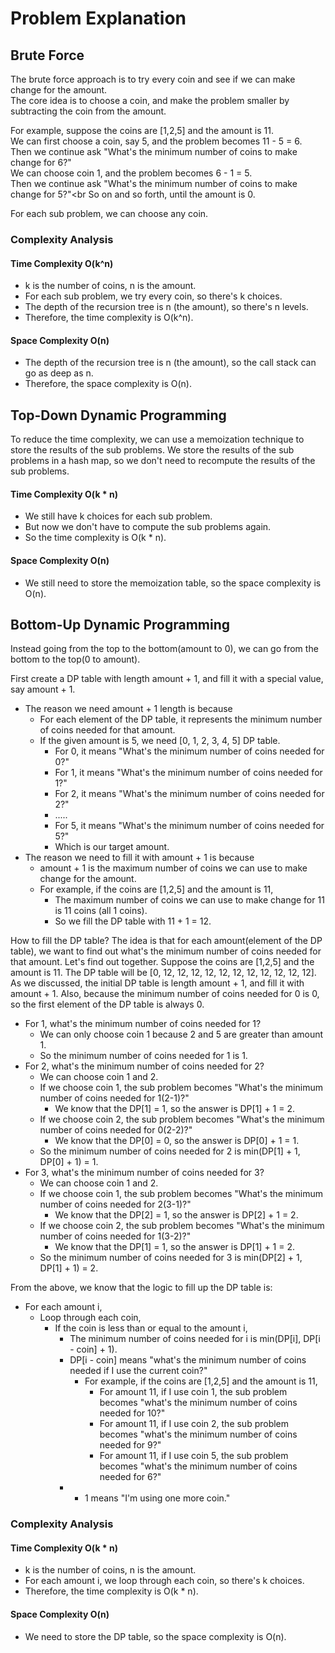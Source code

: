 # Problem Explanation

## Brute Force
The brute force approach is to try every coin and see if we can make change for the amount.<br>
The core idea is to choose a coin, and make the problem smaller by subtracting the coin from the amount.<br>

For example, suppose the coins are [1,2,5] and the amount is 11.<br>
We can first choose a coin, say 5, and the problem becomes 11 - 5 = 6.<br>
Then we continue ask "What's the minimum number of coins to make change for 6?"<br>
We can choose coin 1, and the problem becomes 6 - 1 = 5.<br>
Then we continue ask "What's the minimum number of coins to make change for 5?"<br
So on and so forth, until the amount is 0.

For each sub problem, we can choose any coin.

### Complexity Analysis
#### Time Complexity O(k^n)
- k is the number of coins, n is the amount.
- For each sub problem, we try every coin, so there's k choices.
- The depth of the recursion tree is n (the amount), so there's n levels.
- Therefore, the time complexity is O(k^n).

#### Space Complexity O(n)
- The depth of the recursion tree is n (the amount), so the call stack can go as deep as n.
- Therefore, the space complexity is O(n).

## Top-Down Dynamic Programming
To reduce the time complexity, we can use a memoization technique to store the results of the sub problems.
We store the results of the sub problems in a hash map, so we don't need to recompute the results of the sub problems.

#### Time Complexity O(k * n)
- We still have k choices for each sub problem.
- But now we don't have to compute the sub problems again.
- So the time complexity is O(k * n).

#### Space Complexity O(n)
- We still need to store the memoization table, so the space complexity is O(n).


## Bottom-Up Dynamic Programming
Instead going from the top to the bottom(amount to 0), we can go from the bottom to the top(0 to amount).

First create a DP table with length amount + 1, and fill it with a special value, say amount + 1.<br>
- The reason we need amount + 1 length is because<br>
  - For each element of the DP table, it represents the minimum number of coins needed for that amount.<br>
  - If the given amount is 5, we need [0, 1, 2, 3, 4, 5] DP table.<br>
    - For 0, it means "What's the minimum number of coins needed for 0?"<br>
    - For 1, it means "What's the minimum number of coins needed for 1?"<br>
    - For 2, it means "What's the minimum number of coins needed for 2?"<br>
    - .....<br>
    - For 5, it means "What's the minimum number of coins needed for 5?"<br>
    - Which is our target amount.
- The reason we need to fill it with amount + 1 is because<br>
  - amount + 1 is the maximum number of coins we can use to make change for the amount.
  - For example, if the coins are [1,2,5] and the amount is 11,<br>
    - The maximum number of coins we can use to make change for 11 is 11 coins (all 1 coins).
    - So we fill the DP table with 11 + 1 = 12.

How to fill the DP table?
The idea is that for each amount(element of the DP table), we want to find out what's the minimum number of coins needed for that amount.
Let's find out together. Suppose the coins are [1,2,5] and the amount is 11.
The DP table will be [0, 12, 12, 12, 12, 12, 12, 12, 12, 12, 12, 12].
As we discussed, the initial DP table is length amount + 1, and fill it with amount + 1.
Also, because the minimum number of coins needed for 0 is 0, so the first element of the DP table is always 0.
- For 1, what's the minimum number of coins needed for 1?
  - We can only choose coin 1 because 2 and 5 are greater than amount 1.
  - So the minimum number of coins needed for 1 is 1.
- For 2, what's the minimum number of coins needed for 2?
  - We can choose coin 1 and 2.
  - If we choose coin 1, the sub problem becomes "What's the minimum number of coins needed for 1(2-1)?"
    - We know that the DP[1] = 1, so the answer is DP[1] + 1 = 2.
  - If we choose coin 2, the sub problem becomes "What's the minimum number of coins needed for 0(2-2)?"
    - We know that the DP[0] = 0, so the answer is DP[0] + 1 = 1.
  - So the minimum number of coins needed for 2 is min(DP[1] + 1, DP[0] + 1) = 1.
- For 3, what's the minimum number of coins needed for 3?
  - We can choose coin 1 and 2.
  - If we choose coin 1, the sub problem becomes "What's the minimum number of coins needed for 2(3-1)?"
    - We know that the DP[2] = 1, so the answer is DP[2] + 1 = 2.
  - If we choose coin 2, the sub problem becomes "What's the minimum number of coins needed for 1(3-2)?"
    - We know that the DP[1] = 1, so the answer is DP[1] + 1 = 2.
  - So the minimum number of coins needed for 3 is min(DP[2] + 1, DP[1] + 1) = 2.

From the above, we know that the logic to fill up the DP table is:
- For each amount i,
  - Loop through each coin,
    - If the coin is less than or equal to the amount i,
      - The minimum number of coins needed for i is min(DP[i], DP[i - coin] + 1).
      - DP[i - coin] means "what's the minimum number of coins needed if I use the current coin?"
        - For example, if the coins are [1,2,5] and the amount is 11,
          - For amount 11, if I use coin 1, the sub problem becomes "what's the minimum number of coins needed for 10?"
          - For amount 11, if I use coin 2, the sub problem becomes "what's the minimum number of coins needed for 9?"
          - For amount 11, if I use coin 5, the sub problem becomes "what's the minimum number of coins needed for 6?"
      - + 1 means "I'm using one more coin."
  
  

### Complexity Analysis
#### Time Complexity O(k * n)
- k is the number of coins, n is the amount.
- For each amount i, we loop through each coin, so there's k choices.
- Therefore, the time complexity is O(k * n).

#### Space Complexity O(n)
- We need to store the DP table, so the space complexity is O(n).

